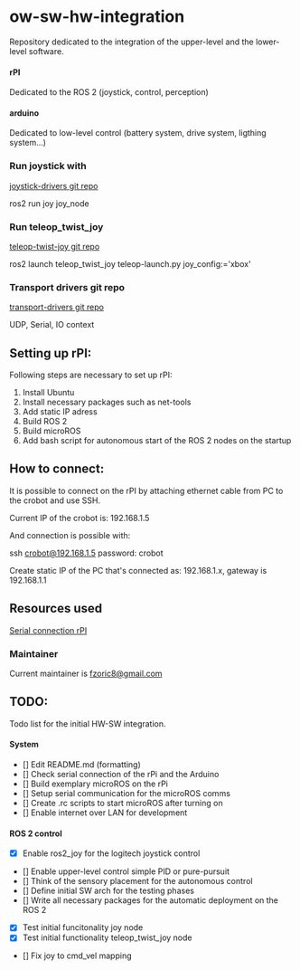 # ow-sw-hw-integration

Repository dedicated to the integration of the upper-level and the lower-level software. 

#### rPI  

Dedicated to the ROS 2 (joystick, control, perception)  

#### arduino  

Dedicated to low-level control (battery system, drive system, ligthing system...)

### Run joystick with 

[joystick-drivers git repo](https://github.com/ros-drivers/joystick_drivers)

ros2 run joy joy_node 

### Run teleop_twist_joy

[teleop-twist-joy git repo](https://github.com/ros2/teleop_twist_joy)

ros2 launch teleop_twist_joy teleop-launch.py joy_config:='xbox'

### Transport drivers git repo 

[transport-drivers git repo](https://github.com/ros-drivers/transport_drivers)

UDP, Serial, IO context 


## Setting up rPI: 

Following steps are necessary to set up rPI: 
1. Install Ubuntu 
2. Install necessary packages such as net-tools 
3. Add static IP adress
4. Build ROS 2
5. Build microROS
6. Add bash script for autonomous start of the ROS 2 nodes on the startup 

## How to connect: 

It is possible to connect on the rPI by attaching ethernet cable from PC to the 
crobot and use SSH. 

Current IP of the crobot is: 192.168.1.5

And connection is possible with: 

ssh crobot@192.168.1.5
password: crobot

Create static IP of the PC that's connected as: 192.168.1.x, 
gateway is 192.168.1.1

## Resources used

[Serial connection rPI](https://www.abelectronics.co.uk/kb/article/1035/serial-port-setup-in-raspberry-pi-os)

### Maintainer 

Current maintainer is fzoric8@gmail.com

## TODO: 

Todo list for the initial HW-SW integration. 

#### System

- [] Edit README.md (formatting)
- [] Check serial connection of the rPi and the Arduino 
- [] Build exemplary microROS on the rPi 
- [] Setup serial communication for the microROS comms
- [] Create .rc scripts to start microROS after turning on 
- [] Enable internet over LAN for development 

#### ROS 2 control 

- [x] Enable ros2_joy for the logitech joystick control
- [] Enable upper-level control simple PID or pure-pursuit
- [] Think of the sensory placement for the autonomous control 
- [] Define initial SW arch for the testing phases
- [] Write all necessary packages for the automatic deployment on the ROS 2
- [x] Test initial funcitonality joy node 
- [x] Test initial functionality teleop_twist_joy node
- [] Fix joy to cmd_vel mapping 